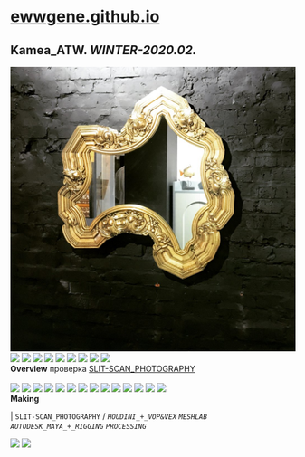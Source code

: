
# [ewwgene.github.io](https://ewwgene.github.io/)
## Kamea_ATW. _WINTER-2020.02._
[![Kamea_ATW](/100.jpg)](https://ewwgene.github.io/Kamea_ATW/Carousel)<a href="https://ewwgene.github.io/Kamea_ATW/Carousel/#107"><img src="https://ewwgene.github.io/Kamea_ATW/107.jpg" height="66"></a> <a href="https://ewwgene.github.io/Kamea_ATW/Carousel/#109"><img src="https://ewwgene.github.io/Kamea_ATW/109.jpg" height="66"></a> <a href="https://ewwgene.github.io/Kamea_ATW/Carousel/#111"><img src="https://ewwgene.github.io/Kamea_ATW/111.jpg" height="66"></a> <a href="https://ewwgene.github.io/Kamea_ATW/Carousel/#113"><img src="https://ewwgene.github.io/Kamea_ATW/113.jpg" height="66"></a> <a href="https://ewwgene.github.io/Kamea_ATW/Carousel/#115"><img src="https://ewwgene.github.io/Kamea_ATW/115.jpg" height="66"></a> <a href="https://ewwgene.github.io/Kamea_ATW/Carousel/#116"><img src="https://ewwgene.github.io/Kamea_ATW/116.jpg" height="66"></a> <a href="https://ewwgene.github.io/Kamea_ATW/Carousel/#117"><img src="https://ewwgene.github.io/Kamea_ATW/117.jpg" height="66"></a> <a href="https://ewwgene.github.io/Kamea_ATW/Carousel/#118"><img src="https://ewwgene.github.io/Kamea_ATW/118.jpg" height="66"></a> <a href="https://ewwgene.github.io/Kamea_ATW/Carousel/#119"><img src="https://ewwgene.github.io/Kamea_ATW/119.jpg" height="66"></a> 
<br>
**Overview**
 проверка [SLIT-SCAN_PHOTOGRAPHY](https://en.wikipedia.org/wiki/Slit-scan_photography)
<br><br>
<a href="https://ewwgene.github.io/Kamea_ATW/Carousel/#201m"><img src="https://ewwgene.github.io/Kamea_ATW/Making/201.jpg" height="66"></a> <a href="https://ewwgene.github.io/Kamea_ATW/Carousel/#202m"><img src="https://ewwgene.github.io/Kamea_ATW/Making/202.jpg" height="66"></a> <a href="https://ewwgene.github.io/Kamea_ATW/Carousel/#203m"><img src="https://ewwgene.github.io/Kamea_ATW/Making/203.jpg" height="66"></a> <a href="https://ewwgene.github.io/Kamea_ATW/Carousel/#205m"><img src="https://ewwgene.github.io/Kamea_ATW/Making/205.jpg" height="66"></a> <a href="https://ewwgene.github.io/Kamea_ATW/Carousel/#303m"><img src="https://ewwgene.github.io/Kamea_ATW/Making/303.jpg" height="66"></a> <a href="https://ewwgene.github.io/Kamea_ATW/Carousel/#305m"><img src="https://ewwgene.github.io/Kamea_ATW/Making/305.jpg" height="66"></a> <a href="https://ewwgene.github.io/Kamea_ATW/Carousel/#307m"><img src="https://ewwgene.github.io/Kamea_ATW/Making/307.jpg" height="66"></a> <a href="https://ewwgene.github.io/Kamea_ATW/Carousel/#309m"><img src="https://ewwgene.github.io/Kamea_ATW/Making/309.jpg" height="66"></a> <a href="https://ewwgene.github.io/Kamea_ATW/Carousel/#401m"><img src="https://ewwgene.github.io/Kamea_ATW/Making/401.jpg" height="66"></a> <a href="https://ewwgene.github.io/Kamea_ATW/Carousel/#403m"><img src="https://ewwgene.github.io/Kamea_ATW/Making/403.jpg" height="66"></a> <a href="https://ewwgene.github.io/Kamea_ATW/Carousel/#503m"><img src="https://ewwgene.github.io/Kamea_ATW/Making/503.jpg" height="66"></a> <a href="https://ewwgene.github.io/Kamea_ATW/Carousel/#505m"><img src="https://ewwgene.github.io/Kamea_ATW/Making/505.jpg" height="66"></a> <a href="https://ewwgene.github.io/Kamea_ATW/Carousel/#507m"><img src="https://ewwgene.github.io/Kamea_ATW/Making/507.jpg" height="66"></a> <a href="https://ewwgene.github.io/Kamea_ATW/Carousel/#509m"><img src="https://ewwgene.github.io/Kamea_ATW/Making/509.jpg" height="66"></a> <br>
**Making**

|
`SLIT-SCAN_PHOTOGRAPHY` 
/
_`HOUDINI_+_VOP&VEX`_ _`MESHLAB`_ _`AUTODESK_MAYA_+_RIGGING`_ _`PROCESSING`_ 
<br>

<a href="https://ewwgene.github.io/Kamea_ATW/Carousel/#311"><img src="https://ewwgene.github.io/Kamea_ATW/311.jpg" height="66"></a> <a href="https://ewwgene.github.io/Kamea_ATW/Carousel/#313"><img src="https://ewwgene.github.io/Kamea_ATW/313.jpg" height="66"></a> 
